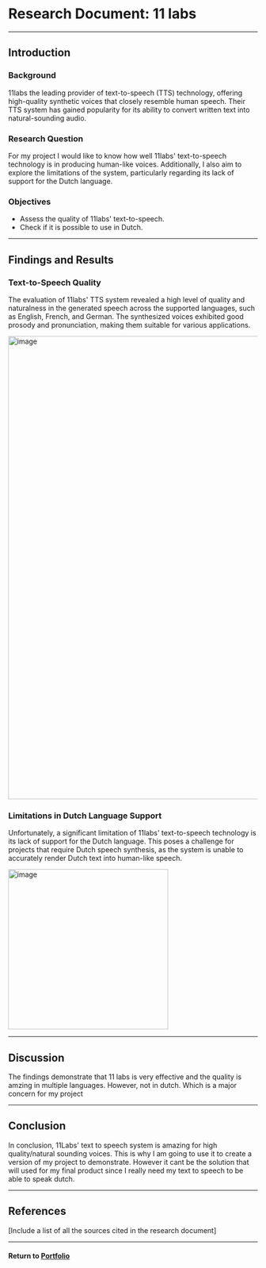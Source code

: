 # Research Document: 11 labs

---

## Introduction

### Background
11labs the leading provider of text-to-speech (TTS) technology, offering high-quality synthetic voices that closely resemble human speech. Their TTS system has gained popularity for its ability to convert written text into natural-sounding audio.

### Research Question
For my project I would like to know how well 11labs' text-to-speech technology is in producing human-like voices. Additionally, I also aim to explore the limitations of the system, particularly regarding its lack of support for the Dutch language.

### Objectives
- Assess the quality of 11labs' text-to-speech.
- Check if it is possible to use in Dutch.

---

## Findings and Results

### Text-to-Speech Quality
The evaluation of 11labs' TTS system revealed a high level of quality and naturalness in the generated speech across the supported languages, such as English, French, and German. The synthesized voices exhibited good prosody and pronunciation, making them suitable for various applications.

<img width="934" alt="image" src="https://github.com/RensVlooswijk/PIT-Internship/assets/73878099/96fbc22a-e9a7-449c-ad6b-e046bd0d96e8">

### Limitations in Dutch Language Support
Unfortunately, a significant limitation of 11labs' text-to-speech technology is its lack of support for the Dutch language. This poses a challenge for projects that require Dutch speech synthesis, as the system is unable to accurately render Dutch text into human-like speech.

<img width="323" alt="image" src="https://github.com/RensVlooswijk/PIT-Internship/assets/73878099/8b5e986c-d242-4df4-9dde-adb84ced0a46">

---

## Discussion
The findings demonstrate that 11 labs is very effective and the quality is amzing in multiple languages. However, not in dutch. Which is a major concern for my project

---

## Conclusion
In conclusion, 11Labs' text to speech system is amazing for high quality/natural sounding voices. This is why I am going to use it to create a version of my project to demonstrate. However it cant be the solution that will used for my final product since I really need my text to speech to be able to speak dutch.

---

## References
[Include a list of all the sources cited in the research document]

---

#### Return to [Portfolio](../README.md)


